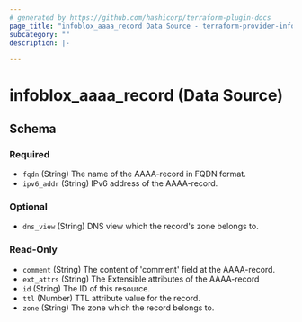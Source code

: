 ```yaml
---
# generated by https://github.com/hashicorp/terraform-plugin-docs
page_title: "infoblox_aaaa_record Data Source - terraform-provider-infoblox"
subcategory: ""
description: |-
  
---
```


# infoblox_aaaa_record (Data Source)





<!-- schema generated by tfplugindocs -->
## Schema

### Required

- `fqdn` (String) The name of the AAAA-record in FQDN format.
- `ipv6_addr` (String) IPv6 address of the AAAA-record.

### Optional

- `dns_view` (String) DNS view which the record's zone belongs to.

### Read-Only

- `comment` (String) The content of 'comment' field at the AAAA-record.
- `ext_attrs` (String) The Extensible attributes of the AAAA-record
- `id` (String) The ID of this resource.
- `ttl` (Number) TTL attribute value for the record.
- `zone` (String) The zone which the record belongs to.


